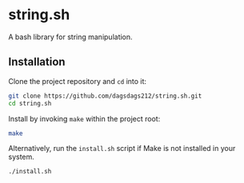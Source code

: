 # string.sh

A bash library for string manipulation.

## Installation

Clone the project repository and `cd` into it:
```bash
git clone https://github.com/dagsdags212/string.sh.git
cd string.sh
```

Install by invoking `make` within the project root:
```bash
make
```

Alternatively, run the `install.sh` script if Make is not installed in your system.
```
./install.sh
```
